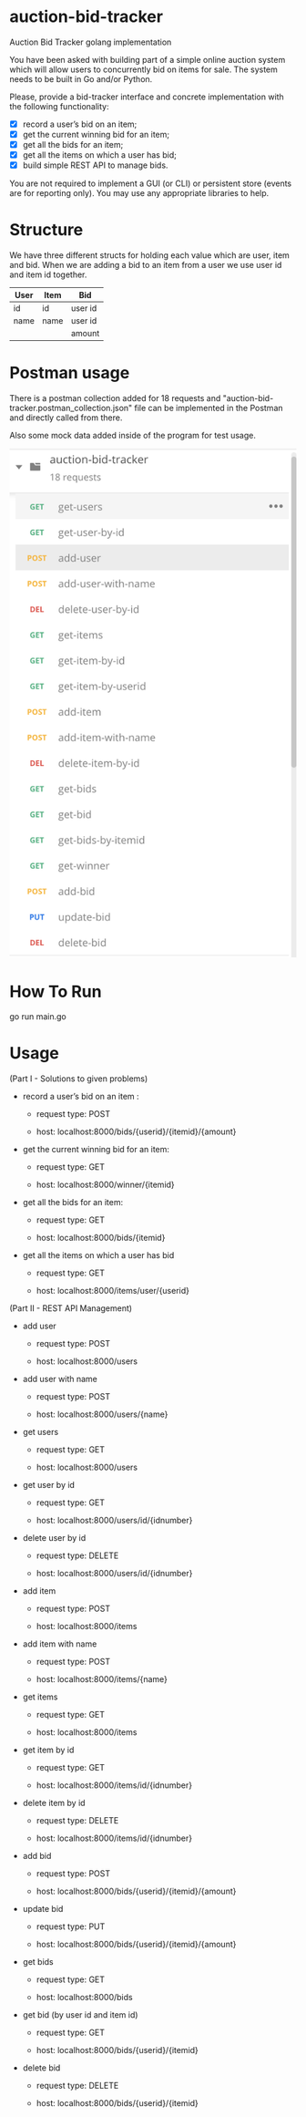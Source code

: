 # auction-bid-tracker
Auction Bid Tracker golang implementation

You have been asked with building part of a simple online auction system which will allow users to concurrently bid on items for sale. The system needs to be built in Go and/or Python.

Please, provide a bid-tracker interface and concrete implementation with the following functionality:

- [x] record a user’s bid on an item;
- [x] get the current winning bid for an item;
- [x] get all the bids for an item;
- [x] get all the items on which a user has bid;
- [x] build simple REST API to manage bids.

You are not required to implement a GUI (or CLI) or persistent store (events are for reporting only). You may use any appropriate libraries to help.

# Structure
We have three different structs for holding each value which are user, item and bid. When we are adding a bid to an item from a user we use user id and item id together.

| User  | Item  | Bid     |
| ----- | ----- | ------- |
| id    | id    | user id |
| name  | name  | user id |
|       |       | amount  |

# Postman usage

There is a postman collection added for 18 requests and "auction-bid-tracker.postman_collection.json" file can be implemented in the Postman and directly called from there.

Also  some mock data added inside of the program for test usage.

![Postman ](/images/auction-bid-tracker-postman.png)
 
# How To Run

go run main.go

# Usage
(Part I - Solutions to given problems)
- record a user’s bid on an item :

    - request type: POST

    - host: localhost:8000/bids/{userid}/{itemid}/{amount}

- get the current winning bid for an item:

    - request type: GET

    - host: localhost:8000/winner/{itemid}

- get all the bids for an item:

    - request type: GET

    - host: localhost:8000/bids/{itemid}

- get all the items on which a user has bid

    - request type: GET

    - host: localhost:8000/items/user/{userid}

(Part II - REST API Management)

- add user

    - request type: POST

    - host: localhost:8000/users

- add user with name

    - request type: POST

    - host: localhost:8000/users/{name}

- get users

    - request type: GET

    - host: localhost:8000/users

- get user by id

    - request type: GET

    - host: localhost:8000/users/id/{idnumber}

- delete user by id

    - request type: DELETE

    - host: localhost:8000/users/id/{idnumber}

- add item

    - request type: POST

    - host: localhost:8000/items

- add item with name

    - request type: POST

    - host: localhost:8000/items/{name}

- get items

    - request type: GET

    - host: localhost:8000/items

- get item by id

    - request type: GET

    - host: localhost:8000/items/id/{idnumber}

- delete item by id

    - request type: DELETE

    - host: localhost:8000/items/id/{idnumber}

- add bid

    - request type: POST

    - host: localhost:8000/bids/{userid}/{itemid}/{amount}

- update bid

    - request type: PUT

    - host: localhost:8000/bids/{userid}/{itemid}/{amount}


- get bids

    - request type: GET

    - host: localhost:8000/bids

- get bid (by user id and item id)

    - request type: GET

    - host: localhost:8000/bids/{userid}/{itemid}

- delete bid 

    - request type: DELETE

    - host: localhost:8000/bids/{userid}/{itemid}